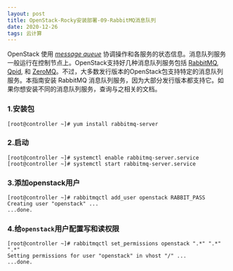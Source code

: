 ```yaml
---
layout: post
title: OpenStack-Rocky安装部署-09-RabbitMQ消息队列
date: 2020-12-26
tags: 云计算
---
```


OpenStack 使用 [*message queue*](https://docs.openstack.org/mitaka/zh_CN/install-guide-rdo/common/glossary.html#term-message-queue) 协调操作和各服务的状态信息。消息队列服务一般运行在控制节点上。OpenStack支持好几种消息队列服务包括 [RabbitMQ](http://www.rabbitmq.com/), [Qpid](http://qpid.apache.org/), 和 [ZeroMQ](http://zeromq.org/)。不过，大多数发行版本的OpenStack包支持特定的消息队列服务。本指南安装 RabbitMQ 消息队列服务，因为大部分发行版本都支持它。如果你想安装不同的消息队列服务，查询与之相关的文档。

### 1.安装包

```
[root@controller ~]# yum install rabbitmq-server
```

### 2.启动

```
[root@controller ~]# systemctl enable rabbitmq-server.service
[root@controller ~]# systemctl start rabbitmq-server.service
```

### 3.添加openstack用户

```
[root@controller ~]# rabbitmqctl add_user openstack RABBIT_PASS
Creating user "openstack" ...
...done.
```

### 4.给``openstack``用户配置写和读权限

```
[root@controller ~]# rabbitmqctl set_permissions openstack ".*" ".*" ".*"
Setting permissions for user "openstack" in vhost "/" ...
...done.
```
